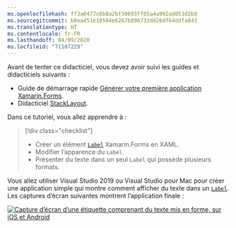 ```yaml
---
ms.openlocfilehash: ff3a0477c6b8a2bf30693ff05a4a992ad053d2b9
ms.sourcegitcommit: b0ea451e18504e6267b896732dd26df64ddfa843
ms.translationtype: HT
ms.contentlocale: fr-FR
ms.lasthandoff: 04/09/2020
ms.locfileid: "71107229"
---
```

Avant de tenter ce didacticiel, vous devez avoir suivi les guides et didacticiels suivants :

- Guide de démarrage rapide [Générer votre première application Xamarin.Forms](~/get-started/first-app/index.md).
- Didacticiel [StackLayout](~/get-started/tutorials/stacklayout/index.yml).

Dans ce tutoriel, vous allez apprendre à :

> [!div class="checklist"]
>
> - Créer un élément [`Label`](xref:Xamarin.Forms.Label) Xamarin.Forms en XAML.
> - Modifier l’apparence du `Label`.
> - Présenter du texte dans un seul `Label` qui possède plusieurs formats.

Vous allez utiliser Visual Studio 2019 ou Visual Studio pour Mac pour créer une application simple qui montre comment afficher du texte dans un [`Label`](xref:Xamarin.Forms.Label). Les captures d’écran suivantes montrent l’application finale :

[![Capture d’écran d’une étiquette comprenant du texte mis en forme, sur iOS et Android](../images/label-formatted-text.png "Étiquette comprenant du texte mis en forme")](../images/label-formatted-text-large.png#lightbox "Étiquette comprenant du texte mis en forme")
